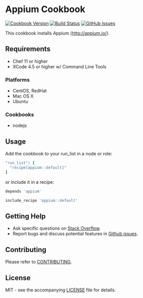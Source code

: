# Appium Cookbook

[![Cookbook Version](http://img.shields.io/cookbook/v/appium.svg?style=flat-square)][supermarket]
[![Build Status](http://img.shields.io/travis/dhoer/chef-appium.svg?style=flat-square)][travis]
[![GitHub Issues](http://img.shields.io/github/issues/dhoer/chef-appium.svg?style=flat-square)][github]

[supermarket]: https://supermarket.chef.io/cookbooks/appium
[travis]: https://travis-ci.org/dhoer/chef-appium
[github]: https://github.com/dhoer/chef-appium/issues

This cookbook installs Appium (http://appium.io/).

## Requirements

- Chef 11 or higher
- XCode 4.5 or higher w/ Command Line Tools

### Platforms

- CentOS, RedHat
- Mac OS X
- Ubuntu

### Cookbooks

- nodejs 

## Usage

Add the cookbook to your run_list in a node or role:

```ruby
"run_list": [
  "recipe[appium::default]"
]
```

or include it in a recipe:

```ruby
depends 'appium'
```

```ruby
include_recipe 'appium::default'
```

## Getting Help

- Ask specific questions on [Stack Overflow](http://stackoverflow.com/questions/tagged/chef-appium).
- Report bugs and discuss potential features in [Github issues](https://github.com/dhoer/chef-appium/issues).

## Contributing

Please refer to [CONTRIBUTING](https://github.com/dhoer/chef-appium/blob/master/CONTRIBUTING.md).

## License

MIT - see the accompanying [LICENSE](https://github.com/dhoer/chef-appium/blob/master/LICENSE.md) file for details.
